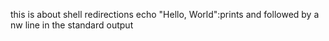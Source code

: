this is about shell redirections
echo "Hello, World":prints and followed by a nw line in the standard output

